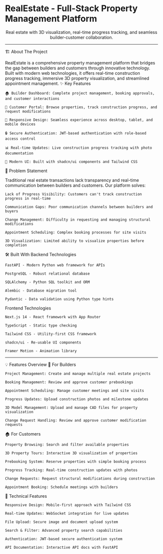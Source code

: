 # RealEstate - Full-Stack Property Management Platform
<div align="center">
  Real estate with 3D visualization, real-time progress tracking, and seamless builder-customer collaboration.
</div> 

---

🏗️ About The Project

RealEstate is a comprehensive property management platform that bridges the gap between builders and customers through innovative technology. Built with modern web technologies, it offers real-time construction progress tracking, immersive 3D property visualization, and streamlined appointment management.
✨ Key Features

    🏠 Builder Dashboard: Complete project management, booking approvals, and customer interactions

    👤 Customer Portal: Browse properties, track construction progress, and request modifications

    📱 Responsive Design: Seamless experience across desktop, tablet, and mobile devices

    🔒 Secure Authentication: JWT-based authentication with role-based access control

    📊 Real-time Updates: Live construction progress tracking with photo documentation

    🎨 Modern UI: Built with shadcn/ui components and Tailwind CSS

🎯 Problem Statement

Traditional real estate transactions lack transparency and real-time communication between builders and customers. Our platform solves:

    Lack of Progress Visibility: Customers can't track construction progress in real-time

    Communication Gaps: Poor communication channels between builders and buyers

    Change Management: Difficulty in requesting and managing structural modifications

    Appointment Scheduling: Complex booking processes for site visits

    3D Visualization: Limited ability to visualize properties before completion

🛠️ Built With
Backend Technologies

    FastAPI - Modern Python web framework for APIs

    PostgreSQL - Robust relational database

    SQLAlchemy - Python SQL toolkit and ORM

    Alembic - Database migration tool

    Pydantic - Data validation using Python type hints

Frontend Technologies

    Next.js 14 - React framework with App Router

    TypeScript - Static type checking

    Tailwind CSS - Utility-first CSS framework

    shadcn/ui - Re-usable UI components

    Framer Motion - Animation library

---


💡 Features Overview
🏢 For Builders

    Project Management: Create and manage multiple real estate projects

    Booking Management: Review and approve customer prebookings

    Appointment Scheduling: Manage customer meetings and site visits

    Progress Updates: Upload construction photos and milestone updates

    3D Model Management: Upload and manage CAD files for property visualization

    Change Request Handling: Review and approve customer modification requests

🏠 For Customers

    Property Browsing: Search and filter available properties

    3D Property Tours: Interactive 3D visualization of properties

    Prebooking System: Reserve properties with simple booking process

    Progress Tracking: Real-time construction updates with photos

    Change Requests: Request structural modifications during construction

    Appointment Booking: Schedule meetings with builders

🔧 Technical Features

    Responsive Design: Mobile-first approach with Tailwind CSS

    Real-time Updates: WebSocket integration for live updates

    File Upload: Secure image and document upload system

    Search & Filter: Advanced property search capabilities

    Authentication: JWT-based secure authentication system

    API Documentation: Interactive API docs with FastAPI
